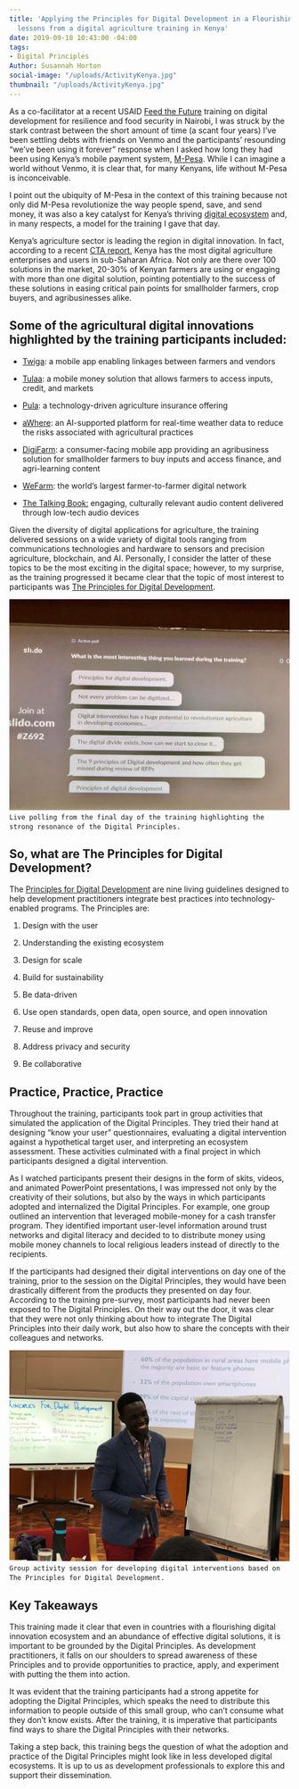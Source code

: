 ```yaml
---
title: 'Applying the Principles for Digital Development in a Flourishing Digital Ecosystem:
  lessons from a digital agriculture training in Kenya'
date: 2019-09-18 10:43:00 -04:00
tags:
- Digital Principles
Author: Susannah Horton
social-image: "/uploads/ActivityKenya.jpg"
thumbnail: "/uploads/ActivityKenya.jpg"
---
```


As a co-facilitator at a recent USAID [Feed the Future](https://www.usaid.gov/what-we-do/agriculture-and-food-security/increasing-food-security-through-feed-future) training on digital development for resilience and food security in Nairobi, I was struck by the stark contrast between the short amount of time (a scant four years) I’ve been settling debts with friends on Venmo and the participants’ resounding “we’ve been using it forever” response when I asked how long they had been using Kenya’s mobile payment system, [M-Pesa](https://digital.hbs.edu/platform-rctom/submission/m-pesa-transforming-kenya-with-mobile-money/). While I can imagine a world without Venmo, it is clear that, for many Kenyans, life without M-Pesa is inconceivable.

<!--more-->

I point out the ubiquity of M-Pesa in the context of this training because not only did M-Pesa revolutionize the way people spend, save, and send money, it was also a key catalyst for Kenya’s thriving [digital ecosystem](https://www.gsma.com/mobilefordevelopment/resources/improving-financial-inclusion-through-data-for-smallholder-farmers-in-kenya/) and, in many respects, a model for the training I gave that day.

Kenya’s agriculture sector is leading the region in digital innovation. In fact, according to a recent [CTA report](https://www.raflearning.org/post/ctas-digitalisation-african-agriculture-report), Kenya has the most digital agriculture enterprises and users in sub-Saharan Africa. Not only are there over 100 solutions in the market, 20-30% of Kenyan farmers are using or engaging with more than one digital solution, pointing potentially to the success of these solutions in easing critical pain points for smallholder farmers, crop buyers, and agribusinesses alike.

## Some of the agricultural digital innovations highlighted by the training participants included:

* [Twiga](https://twiga.ke/): a mobile app enabling linkages between farmers and vendors

* [Tulaa](https://disrupt-africa.com/2018/08/meet-recently-funded-kenyan-agri-tech-startup-tulaa/): a mobile money solution that allows farmers to access inputs, credit, and markets

* [Pula](https://www.pula-advisors.com/): a technology-driven agriculture insurance offering

* [aWhere](http://www.awhere.com/): an AI-supported platform for real-time weather data to reduce the risks associated with agricultural practices

* [DigiFarm](https://www.mezzanineware.com/digifarm): a consumer-facing mobile app providing an agribusiness solution for smallholder farmers to buy inputs and access finance, and agri-learning content

* [WeFarm](https://wefarm.co/): the world’s largest farmer-to-farmer digital network

* [The Talking Book:](https://www.amplio.org/amplio-solution/) engaging, culturally relevant audio content delivered through low-tech audio devices

Given the diversity of digital applications for agriculture, the training delivered sessions on a wide variety of digital tools ranging from communications technologies and hardware to sensors and precision agriculture, blockchain, and AI. Personally, I consider the latter of these topics to be the most exciting in the digital space; however, to my surprise, as the training progressed it became clear that the topic of most interest to participants was [The Principles for Digital Development](https://digitalprinciples.org/).

![APoll.jpg](/uploads/APoll.jpg) `Live polling from the final day of the training highlighting the strong resonance of the Digital Principles.`

## So, what are The Principles for Digital Development?

The [Principles for Digital Development](https://digitalprinciples.org/) are nine living guidelines designed to help development practitioners integrate best practices into technology-enabled programs. The Principles are:

1. Design with the user

2. Understanding the existing ecosystem

3. Design for scale

4. Build for sustainability

5. Be data-driven

6. Use open standards, open data, open source, and open innovation

7. Reuse and improve

8. Address privacy and security

9. Be collaborative

## Practice, Practice, Practice

Throughout the training, participants took part in group activities that simulated the application of the Digital Principles. They tried their hand at designing “know your user” questionnaires, evaluating a digital intervention against a hypothetical target user, and interpreting an ecosystem assessment. These activities culminated with a final project in which participants designed a digital intervention.

As I watched participants present their designs in the form of skits, videos, and animated PowerPoint presentations, I was impressed not only by the creativity of their solutions, but also by the ways in which participants adopted and internalized the Digital Principles. For example, one group outlined an intervention that leveraged mobile-money for a cash transfer program. They identified important user-level information around trust networks and digital literacy and decided to to distribute money using mobile money channels to local religious leaders instead of directly to the recipients.

If the participants had designed their digital interventions on day one of the training, prior to the session on the Digital Principles, they would have been drastically different from the products they presented on day four. According to the training pre-survey, most participants had never been exposed to The Digital Principles. On their way out the door, it was clear that they were not only thinking about how to integrate The Digital Principles into their daily work, but also how to share the concepts with their colleagues and networks.

![ActivityKenya.jpg](/uploads/ActivityKenya.jpg)`Group activity session for developing digital interventions based on The Principles for Digital Development.`

## Key Takeaways

This training made it clear that even in countries with a flourishing digital innovation ecosystem and an abundance of effective digital solutions, it is important to be grounded by the Digital Principles. As development practitioners, it falls on our shoulders to spread awareness of these Principles and to provide opportunities to practice, apply, and experiment with putting the them into action.

It was evident that the training participants had a strong appetite for adopting the Digital Principles, which speaks the need to distribute this information to people outside of this small group, who can’t consume what they don’t know exists. After the training, it is imperative that participants find ways to share the Digital Principles with their networks.

Taking a step back, this training begs the question of what the adoption and practice of the Digital Principles might look like in less developed digital ecosystems. It is up to us as development professionals to explore this and support their dissemination.